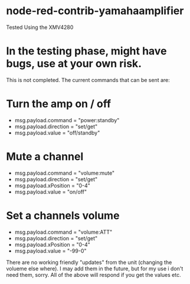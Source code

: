 # node-red-contrib-yamahaamplifier
Tested Using the XMV4280

# In the testing phase, might have bugs, use at your own risk.

This is not completed. The current commands that can be sent are:
# Turn the amp on / off
* msg.payload.command = "power:standby"
* msg.payload.direction = "set/get"
* msg.payload.value = "off/standby"

# Mute a channel
* msg.payload.command = "volume:mute"
* msg.payload.direction = "set/get"
* msg.payload.xPosition = "0-4"
* msg.payload.value = "on/off"

# Set a channels volume
* msg.payload.command = "volume:ATT"
* msg.payload.direction = "set/get"
* msg.payload.xPosition = "0-4"
* msg.payload.value = "-99-0"

There are no working friendly "updates" from the unit (changing the volueme else where). I may add them in the future, but for my use i don't need them, sorry.
All of the above will respond if you get the values etc.